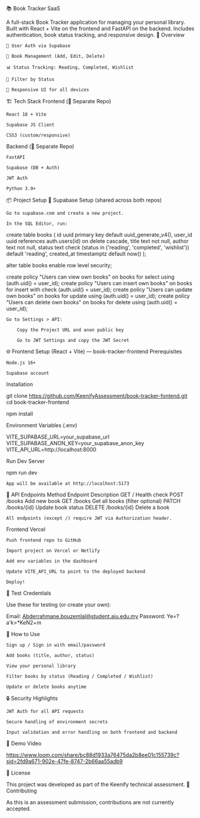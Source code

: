 📚 Book Tracker SaaS

A full-stack Book Tracker application for managing your personal library. Built with React + Vite on the frontend and FastAPI on the backend. Includes authentication, book status tracking, and responsive design.
🧭 Overview

    🔐 User Auth via Supabase

    📖 Book Management (Add, Edit, Delete)

    📊 Status Tracking: Reading, Completed, Wishlist

    🧼 Filter by Status

    📱 Responsive UI for all devices

🏗️ Tech Stack
Frontend (📁 Separate Repo)

    React 18 + Vite

    Supabase JS Client

    CSS3 (custom/responsive)

Backend (📁 Separate Repo)

    FastAPI

    Supabase (DB + Auth)

    JWT Auth

    Python 3.9+

📦 Project Setup
🔑 Supabase Setup (shared across both repos)

    Go to supabase.com and create a new project.

    In the SQL Editor, run:

create table books (
  id uuid primary key default uuid_generate_v4(),
  user_id uuid references auth.users(id) on delete cascade,
  title text not null,
  author text not null,
  status text check (status in ('reading', 'completed', 'wishlist')) default 'reading',
  created_at timestamptz default now()
);

alter table books enable row level security;

create policy "Users can view own books" on books for select using (auth.uid() = user_id);
create policy "Users can insert own books" on books for insert with check (auth.uid() = user_id);
create policy "Users can update own books" on books for update using (auth.uid() = user_id);
create policy "Users can delete own books" on books for delete using (auth.uid() = user_id);

    Go to Settings > API:

        Copy the Project URL and anon public key

        Go to JWT Settings and copy the JWT Secret


🌐 Frontend Setup (React + Vite) — book-tracker-frontend
Prerequisites

    Node.js 16+

    Supabase account

Installation

git clone https://github.com/KeenifyAssessment/book-tracker-fontend.git
cd book-tracker-frontend

npm install

Environment Variables (.env)

VITE_SUPABASE_URL=your_supabase_url
VITE_SUPABASE_ANON_KEY=your_supabase_anon_key
VITE_API_URL=http://localhost:8000

Run Dev Server

npm run dev

    App will be available at http://localhost:5173

📡 API Endpoints
Method	Endpoint	Description
GET	/	Health check
POST	/books	Add new book
GET	/books	Get all books (filter optional)
PATCH	/books/{id}	Update book status
DELETE	/books/{id}	Delete a book

    All endpoints (except /) require JWT via Authorization header.

Frontend Vercel

    Push frontend repo to GitHub

    Import project on Vercel or Netlify

    Add env variables in the dashboard

    Update VITE_API_URL to point to the deployed backend

    Deploy!

🧪 Test Credentials

Use these for testing (or create your own):

Email: Abderrahmane.bouzemlal@student.aiu.edu.my
Password: Ye=?a'k>*KeN2+m

🎯 How to Use

    Sign up / Sign in with email/password

    Add books (title, author, status)

    View your personal library

    Filter books by status (Reading / Completed / Wishlist)

    Update or delete books anytime

🔒 Security Highlights

    JWT Auth for all API requests

    Secure handling of environment secrets

    Input validation and error handling on both frontend and backend

🎥 Demo Video

https://www.loom.com/share/bc88d1933a76475da2b8ee01c155739c?sid=2fd9a671-902e-47fe-8747-2b66aa55adb9

📄 License

This project was developed as part of the Keenify technical assessment.
🤝 Contributing

As this is an assessment submission, contributions are not currently accepted.
